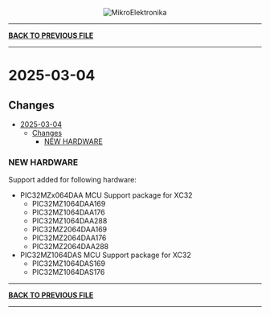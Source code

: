 <p align="center">
  <img src="http://www.mikroe.com/img/designs/beta/logo_small.png?raw=true" alt="MikroElektronika"/>
</p>

---

**[BACK TO PREVIOUS FILE](../changelog.md)**

---

# 2025-03-04

## Changes

- [2025-03-04](#2025-03-04)
  - [Changes](#changes)
    - [NEW HARDWARE](#new-hardware)

### NEW HARDWARE

Support added for following hardware:

+ PIC32MZx064DAA MCU Support package for XC32
  + PIC32MZ1064DAA169
  + PIC32MZ1064DAA176
  + PIC32MZ1064DAA288
  + PIC32MZ2064DAA169
  + PIC32MZ2064DAA176
  + PIC32MZ2064DAA288
+ PIC32MZ1064DAS MCU Support package for XC32
  + PIC32MZ1064DAS169
  + PIC32MZ1064DAS176

---

**[BACK TO PREVIOUS FILE](../changelog.md)**

---
